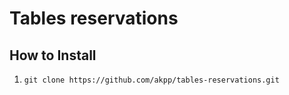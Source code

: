 # Tables reservations


## How to Install                                                                                                            
1. `git clone https://github.com/akpp/tables-reservations.git`